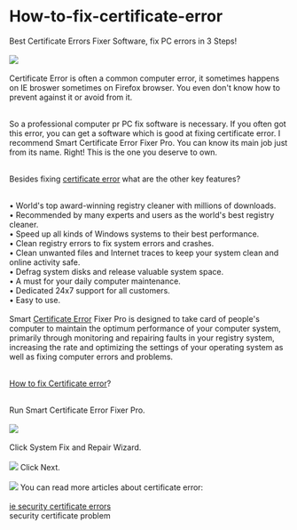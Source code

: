 How-to-fix-certificate-error
============================

Best Certificate Errors Fixer Software, fix PC errors in 3 Steps!<br /><br />
<a href="http://www.lionsea.com/download/fixer/Smart_Certificate_Errors_Fixer_Pro_Setup.exe"><img src="http://c.lionsea.net//bonnie/download_06.png" /></a><br /><br />
Certificate Error is often a common computer error, it sometimes happens on IE broswer sometimes on Firefox browser. You even don't know how to prevent against it or avoid from it.<br /><br />

So a professional computer pr PC fix software is necessary. If you often got this error, you can get a software which is good at fixing certificate error. I recommend Smart Certificate Error Fixer Pro. You can know its main job just from its name. Right! This is the one you deserve to own.<br /><br />

Besides fixing <a href="http://smart-certificate-errors-fixer-pro.updatestar.com/en">certificate error</a> what are the other key features?<br /><br />

• World's top award-winning registry cleaner with millions of downloads.<br />
• Recommended by many experts and users as the world's best registry cleaner.<br />
• Speed up all kinds of Windows systems to their best performance.<br />
• Clean registry errors to fix system errors and crashes.<br />
• Clean unwanted files and Internet traces to keep your system clean and online activity safe.<br />
• Defrag system disks and release valuable system space.<br />
• A must for your daily computer maintenance.<br />
• Dedicated 24x7 support for all customers.<br />
• Easy to use.<br /><br />
Smart <a href="http://www.tucows.com/preview/1595591">Certificate Error</a> Fixer Pro is designed to take card of people's computer to maintain the optimum performance of your computer system, primarily through monitoring and repairing faults in your registry system, increasing the rate and optimizing the settings of your operating system as well as fixing computer errors and problems.<br /><br />

<a href="http://smart-certificate-errors-fixer-pro.soft112.com/">How to fix Certificate error</a>?<br /><br />

Run Smart Certificate Error Fixer Pro.<br /><br />
<a href="http://www.lionsea.com/product_certificateerrorsfixerfixer.php"><img src="http://c.lionsea.net//bonnie/certificate%20error.png" /></a><br /><br />
Click System Fix and Repair Wizard. <br /><br />
<img src="http://c.lionsea.net//bonnie/certificate%20error1" />
Click Next. <br /><br />
<img src="http://c.lionsea.net//bonnie/certificate%20error%202.png" />
You can read more articles about certificate error: <br /><br />
<a href="http://www.windows8downloads.com/win8-smart-certificate-errors-fixer-pro-afqzyvxd/">ie security certificate errors</a><br />
<a href="http://www.youtube.com/watch?v=cBhqGvKDH9g"></a>security certificate problem<br />
